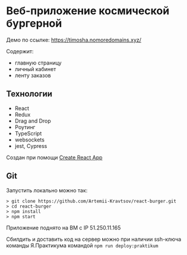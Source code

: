 # Веб-приложение космической бургерной
Демо по ссылке: https://timosha.nomoredomains.xyz/

Содержит: 
- главную страницу
- личный кабинет
- ленту заказов


## Технологии
- React
- Redux
- Drag and Drop
- Роутинг
- TypeScript
- websockets
- jest, Cypress

Создан при помощи [Create React App](https://github.com/facebook/create-react-app)


## Git
Запустить локально можно так:
```
> git clone https://github.com/Artemii-Kravtsov/react-burger.git
> cd react-burger
> npm install
> npm start
```
Приложение поднято на ВМ c IP 51.250.11.165

Сбилдить и доставить код на сервер можно при наличии ssh-ключа команды Я.Практикума командой `npm run deploy:praktikum`
